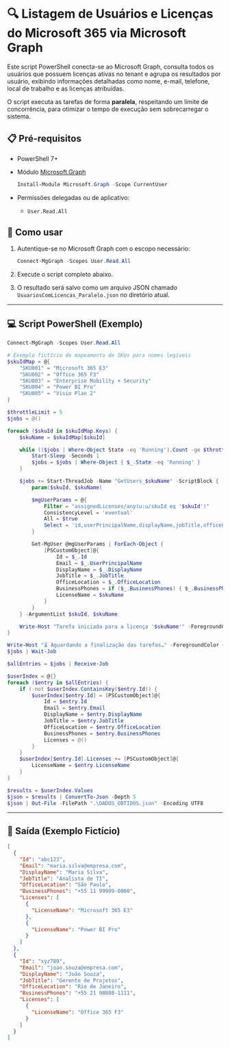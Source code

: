 # 🔍 Listagem de Usuários e Licenças do Microsoft 365 via Microsoft Graph

Este script PowerShell conecta-se ao Microsoft Graph, consulta todos os usuários que possuem licenças ativas no tenant e agrupa os resultados por usuário, exibindo informações detalhadas como nome, e-mail, telefone, local de trabalho e as licenças atribuídas.

O script executa as tarefas de forma **paralela**, respeitando um limite de concorrência, para otimizar o tempo de execução sem sobrecarregar o sistema.

## 📋 Pré-requisitos

* PowerShell 7+
* Módulo [Microsoft.Graph](https://learn.microsoft.com/en-us/powershell/microsoftgraph/overview)

  ```powershell
  Install-Module Microsoft.Graph -Scope CurrentUser
  ```
* Permissões delegadas ou de aplicativo:

  * `User.Read.All`

## 🚀 Como usar

1. Autentique-se no Microsoft Graph com o escopo necessário:

   ```powershell
   Connect-MgGraph -Scopes User.Read.All
   ```

2. Execute o script completo abaixo.

3. O resultado será salvo como um arquivo JSON chamado `UsuariosComLicencas_Paralelo.json` no diretório atual.

---

## 💻 Script PowerShell (Exemplo)

```powershell
Connect-MgGraph -Scopes User.Read.All

# Exemplo fictício de mapeamento de SKUs para nomes legíveis
$skuIdMap = @{
    "SKU001" = "Microsoft 365 E3"
    "SKU002" = "Office 365 F3"
    "SKU003" = "Enterprise Mobility + Security"
    "SKU004" = "Power BI Pro"
    "SKU005" = "Visio Plan 2"
}

$throttleLimit = 5
$jobs = @()

foreach ($skuId in $skuIdMap.Keys) {
    $skuName = $skuIdMap[$skuId]

    while (($jobs | Where-Object State -eq 'Running').Count -ge $throttleLimit) {
        Start-Sleep -Seconds 1
        $jobs = $jobs | Where-Object { $_.State -eq 'Running' }
    }

    $jobs += Start-ThreadJob -Name "GetUsers_$skuName" -ScriptBlock {
        param($skuId, $skuName)

        $mgUserParams = @{
            Filter = "assignedLicenses/any(u:u/skuId eq '$skuId')"
            ConsistencyLevel = 'eventual'
            All = $true
            Select = 'id,userPrincipalName,displayName,jobTitle,officeLocation,businessPhones'
        }

        Get-MgUser @mgUserParams | ForEach-Object {
            [PSCustomObject]@{
                Id = $_.Id
                Email = $_.UserPrincipalName
                DisplayName = $_.DisplayName
                JobTitle = $_.JobTitle
                OfficeLocation = $_.OfficeLocation
                BusinessPhones = if ($_.BusinessPhones) { $_.BusinessPhones -join "; " } else { "" }
                LicenseName = $skuName
            }
        }
    } -ArgumentList $skuId, $skuName

    Write-Host "Tarefa iniciada para a licença '$skuName'" -ForegroundColor DarkCyan
}

Write-Host "⏳ Aguardando a finalização das tarefas…" -ForegroundColor Cyan
$jobs | Wait-Job

$allEntries = $jobs | Receive-Job

$userIndex = @{}
foreach ($entry in $allEntries) {
    if (-not $userIndex.ContainsKey($entry.Id)) {
        $userIndex[$entry.Id] = [PSCustomObject]@{
            Id = $entry.Id
            Email = $entry.Email
            DisplayName = $entry.DisplayName
            JobTitle = $entry.JobTitle
            OfficeLocation = $entry.OfficeLocation
            BusinessPhones = $entry.BusinessPhones
            Licenses = @()
        }
    }
    $userIndex[$entry.Id].Licenses += [PSCustomObject]@{
        LicenseName = $entry.LicenseName
    }
}

$results = $userIndex.Values
$json = $results | ConvertTo-Json -Depth 5
$json | Out-File -FilePath ".\DADOS_OBTIDOS.json" -Encoding UTF8
```

---

## 📁 Saída (Exemplo Fictício)

```json
[
  {
    "Id": "abc123",
    "Email": "maria.silva@empresa.com",
    "DisplayName": "Maria Silva",
    "JobTitle": "Analista de TI",
    "OfficeLocation": "São Paulo",
    "BusinessPhones": "+55 11 99999-0000",
    "Licenses": [
      {
        "LicenseName": "Microsoft 365 E3"
      },
      {
        "LicenseName": "Power BI Pro"
      }
    ]
  },
  {
    "Id": "xyz789",
    "Email": "joao.souza@empresa.com",
    "DisplayName": "João Souza",
    "JobTitle": "Gerente de Projetos",
    "OfficeLocation": "Rio de Janeiro",
    "BusinessPhones": "+55 21 98888-1111",
    "Licenses": [
      {
        "LicenseName": "Office 365 F3"
      }
    ]
  }
]
